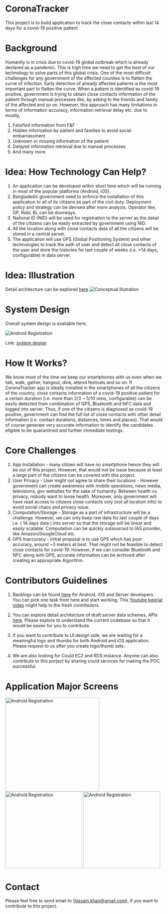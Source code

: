# CoronaTracker
This project is to build application to track the close contacts within last 14 days for a covid-19 positive patient

# Background
Humanity is in crisis due to covid-19 global outbreak which is already declared as a pandemic. This is high time we need to get the best of our technology to solve parts of this global crisis. One of the most difficult challenges for any government of the affected counties is to flatten the curve of infection. Early detection of already affected patients is the most important part to flatten the curve. When a patient is identified as covid-19 positive, government is trying to obtain close contacts information of the patient through manual processes like, by asking to the friends and family of the affected and so on. However, this approach has many limitations in terms of information accuracy, information retrieval delay etc. due to mostly,

1. Falsified information from F&F
2. Hidden information by patient and families to avoid social embarrassment
3. Unknown or missing information of the patient
4. Delayed information retrieval due to manual processes
5. And many more

# Idea: How Technology Can Help?
1. An application can be developed within short time which will be running in most of the popular platforms (Android, iOS).
2. Bangladeshi government need to enforce the installation of this application to all of its citizens as part of the civil duty. Deployment policy and strategy can be devised after more analysis. Operator like, GP, Robi, BL can be doorways.
3. National ID (NID) will be used for registration to the server as the detail of the citizens can be easily extracted by government using NID.
4. All the location along with close contacts data of all the citizens will be stored in a central server.
5. The application will use GPS (Global Positioning System) and other technologies to track the path of user and detect all close contacts of the user and store the histories for last couple of weeks (i.e. >14 days, configurable) in data server.

# Idea: Illustration

Detail architecture can be explored [here](https://github.com/hissain/CoronaTracker/blob/dev/architecture/Architecture.md)
![Conceptual Illutration](https://github.com/hissain/CoronaTracker/blob/master/architecture/ctracker-datascheme.png)

# System Design
Overall system design is available here, 

<img src="https://github.com/hissain/CoronaTracker/blob/master/architecture/SystemDesign.png" alt="Android Registration"/>

Link: [system design](https://github.com/hissain/CoronaTracker/blob/master/architecture/SystemDesign.png)

# How It Works?
We know most of the time we keep our smartphones with us even when we talk, walk, gather, hangout, dine, attend festivals and so on. If CoronaTracker app is ideally installed in the smartphones of all the citizens of the country, close contacts information of a covid-19 positive patient for a certain duration (i.e. more than 2/3 ~ 5/10 mins, configurable) can be easily detected from combination of GPS, Bluetooth and NFC data and logged into server. Thus, if one of the citizens is diagnosed as covid-19 positive, government can find the full list of close contacts with other detail information (i.e. contact durations, distances, times and places). That would of course generate very accurate information to identify the candidates eligible to be quarantined and further immediate testings.

# Core Challenges
1. App Installation - many citizen will have no smartphone hence they will be out of this project. However, that would not be issue because at least a large part of the citizens can be covered with this project.
2. User Privacy - User might not agree to share their locations - However government can create awareness with mobile operations, news media, televisions, gov websites for the sake of humanity. Between health vs. privacy, nobody want to loose health. Moreover, only government will have read access to citizens close contacts only (not all location info) to avoid social chaos and privacy issue.
3. Computation/Storage - Storage as a part of infrastructure will be a challenge. However, we can only keep raw data for last couple of days i.e. ( 14 days data ) into server so that the storage will be linear and easily scalable. Computation can be quickly outsourced to IAS provider, like Amazon/GoogleCloud etc.
4. GPS Inaccuracy - Initial proposal is to use GPS which has poor accuracy, around ~3 meters at best. That might not be feasible to detect close contacts for covid-19. However, if we can consider Bluetooth and NFC along with GPS, accurate information can be archived after creating an appropriate Algorithm.

# Contributors Guidelines
1. Backlogs can be found [here](https://github.com/hissain/CoronaTracker/projects) for Android, iOS and Server developers. You can pick one task from here and start working. This [Youtube tutorial video](https://www.youtube.com/watch?v=e3bjQX9jIBk) might help to the fresh contributors.

2. You can explore detail architecture of draft server data schemes, APIs [here](https://github.com/hissain/CoronaTracker/blob/dev/architecture/Architecture.md). Please explore to understand the current codebase so that it would be easier for you to contribute.

3. If you want to contribute to UI design side, we are waiting for a meaningful logo and thumbs for both Android and iOS application. Please request to us after you create logo/thumb sets.

4. We are also looking for Could EC2 and RDS instance. Anyone can also contribute to this porject by sharing could services for making the POC successful.


# Application Major Screens

<p>
<img src="https://github.com/hissain/CoronaTracker/blob/master/architecture/Screenshots/Android/Screenshot_Registration.png" alt="Android Registration" width="300"/>

<img src="https://github.com/hissain/CoronaTracker/blob/dev/architecture/Screenshots/iOS/Screenshot_Registration.png" alt="Android Registration" width="245"/>
  
<img src="https://github.com/hissain/CoronaTracker/blob/dev/architecture/Screenshots/iOS/Screenshot_Registration_bn.png" alt="Android Registration" width="245"/>
</p>


# Contact
Please feel free to send email to (hissain.khan@gmail.com), if you want to contribute to this project.
